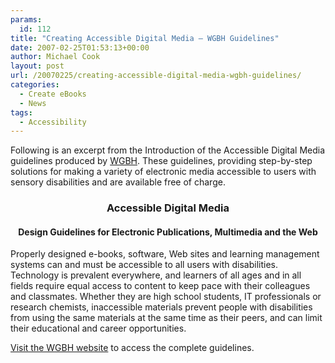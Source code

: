 ```yaml
---
params:
  id: 112
title: "Creating Accessible Digital Media – WGBH Guidelines"
date: 2007-02-25T01:53:13+00:00
author: Michael Cook
layout: post
url: /20070225/creating-accessible-digital-media-wgbh-guidelines/
categories:
  - Create eBooks
  - News
tags:
  - Accessibility
---
```

Following is an excerpt from the Introduction of the Accessible Digital Media guidelines produced by [WGBH](http://main.wgbh.org/wgbh/). These guidelines, providing step-by-step solutions for making a variety of electronic media accessible to users with sensory disabilities and are available free of charge.

<h3 align="center">
  Accessible Digital Media
</h3>

<h4 align="center">
  Design Guidelines for Electronic Publications, Multimedia and the Web
</h4>

Properly designed e-books, software, Web sites and learning management systems can and must be accessible to all users with disabilities. Technology is prevalent everywhere, and learners of all ages and in all fields require equal access to content to keep pace with their colleagues and classmates.
Whether they are high school students, IT professionals or research chemists, inaccessible materials prevent people with disabilities from using the same materials at the same time as their peers, and can limit their educational and career opportunities.

[Visit the WGBH website](http://ncam.wgbh.org/publications/adm/) to access the complete guidelines.
